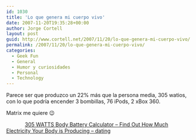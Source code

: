 ```yaml
---
id: 1030
title: 'Lo que genera mi cuerpo vivo'
date: 2007-11-20T19:35:28+00:00
author: Jorge Cortell
layout: post
guid: http://www.cortell.net/2007/11/20/lo-que-genera-mi-cuerpo-vivo/
permalink: /2007/11/20/lo-que-genera-mi-cuerpo-vivo/
categories:
  - Geek Fun
  - General
  - Humor y curiosidades
  - Personal
  - Technology
---
```

Parece ser que produzco un 22% más que la persona media, 305 watios, con lo que podrí­a encender 3 bombillas, 76 iPods, 2 xBox 360.

Matrix me quiere 😉

[<strong style="font-weight: normal;padding-left: 50px">305 WATTS</strong> <span>Body Battery Calculator &#8211; Find Out How Much Electricity Your Body is Producing &#8211; dating</span>](http://www.justsayhi.com/bb/body_battery)
